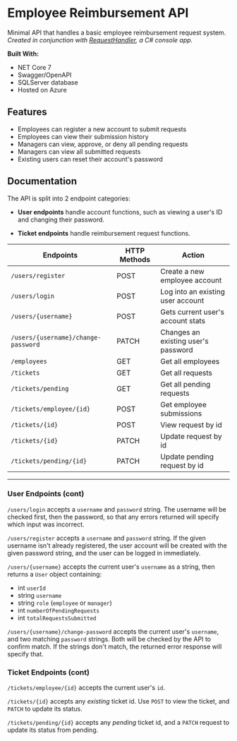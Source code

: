 # Employee Reimbursement API

Minimal API that handles a basic employee reimbursement request system. _Created in conjunction with [RequestHandler](https://github.com/briannarenni/RequestHandler-221024), a C# console app._

**Built With:**

-   NET Core 7
-   Swagger/OpenAPI
-   SQLServer database
-   Hosted on Azure

## Features

-   Employees can register a new account to submit requests
-   Employees can view their submission history
-   Managers can view, approve, or deny all pending requests
-   Managers can view all submitted requests
-   Existing users can reset their account's password

## Documentation

The API is split into 2 endpoint categories:

-   **User endpoints** handle account functions, such as viewing a user's ID and changing their password.

-   **Ticket endpoints** handle reimbursement request functions.

| Endpoints                           | HTTP Methods | Action                              |
| ----------------------------------- | ------------ | ----------------------------------- |
| `/users/register`                   | POST         | Create a new employee account       |
| `/users/login`                      | POST         | Log into an existing user account   |
| `/users/{username}`                 | POST         | Gets current user's account stats   |
| `/users/{username}/change-password` | PATCH        | Changes an existing user's password |
| `/employees`                        | GET          | Get all employees                   |
| `/tickets`                          | GET          | Get all requests                    |
| `/tickets/pending`                  | GET          | Get all pending requests            |
| `/tickets/employee/{id}`            | POST         | Get employee submissions            |
| `/tickets/{id}`                     | POST         | View request by id                  |
| `/tickets/{id}`                     | PATCH        | Update request by id                |
| `/tickets/pending/{id}`             | PATCH        | Update pending request by id        |
 
---

### User Endpoints (cont)

`/users/login` accepts a `username` and `password` string. The username will be checked first, then the password, so that any errors returned will specify which input was incorrect.

`/users/register` accepts a `username` and `password` string. If the given username isn't already registered, the user account will be created with the given password string, and the user can be logged in immediately.

`/users/{username}` accepts the current user's `username` as a string, then returns a `User` object containing:

-   int `userId`
-   string `username`
-   string `role` (`employee` or `manager`)
-   int `numberOfPendingRequests`
-   int `totalRequestsSubmitted`

`/users/{username}/change-password` accepts the current user's `username`, and two matching `password` strings. Both will be checked by the API to confirm match. If the strings don't match, the returned error response will specify that.

### Ticket Endpoints (cont)

`/tickets/employee/{id}` accepts the current user's `id`.

`/tickets/{id}` accepts any _existing_ ticket id. Use `POST` to view the ticket, and `PATCH` to update its status.

`/tickets/pending/{id}` accepts any _pending_ ticket id, and a `PATCH` request to update its status from pending.
